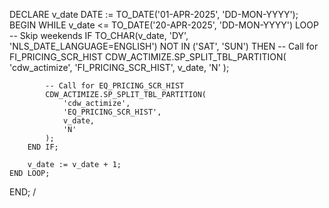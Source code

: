 DECLARE
    v_date DATE := TO_DATE('01-APR-2025', 'DD-MON-YYYY');
BEGIN
    WHILE v_date <= TO_DATE('20-APR-2025', 'DD-MON-YYYY') LOOP
        -- Skip weekends
        IF TO_CHAR(v_date, 'DY', 'NLS_DATE_LANGUAGE=ENGLISH') NOT IN ('SAT', 'SUN') THEN
            -- Call for FI_PRICING_SCR_HIST
            CDW_ACTIMIZE.SP_SPLIT_TBL_PARTITION(
                'cdw_actimize',
                'FI_PRICING_SCR_HIST',
                v_date,
                'N'
            );

            -- Call for EQ_PRICING_SCR_HIST
            CDW_ACTIMIZE.SP_SPLIT_TBL_PARTITION(
                'cdw_actimize',
                'EQ_PRICING_SCR_HIST',
                v_date,
                'N'
            );
        END IF;

        v_date := v_date + 1;
    END LOOP;
END;
/
